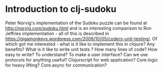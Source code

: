# Introduction to clj-sudoku

Peter Norvig's implementation of the Sudoku puzzle can be found at 
http://norvig.com/sudoku.html and is an interesting comparison to Ron Jeffries implementation - all of this is described in https://gigamonkeys.wordpress.com/2009/10/05/coders-unit-testing/. Of which got me interested - what is it like to implement this in clojure? Any benefits? What is it like to write unit tests ? How many lines of code? How easy to write? To understand? To make a user interface? Can we use protocols for anything useful? Clojurscript for web application? Core.logic for heavy lifting? Core.async for communication?
